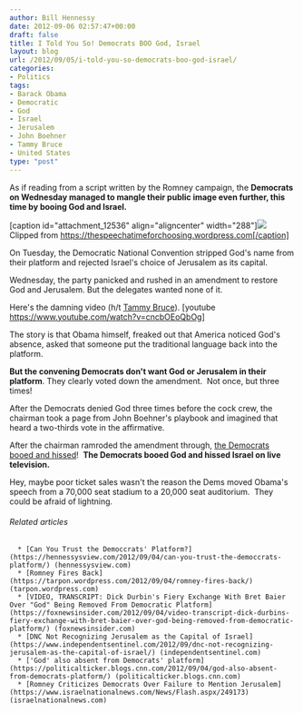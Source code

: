 ```yaml
---
author: Bill Hennessy
date: 2012-09-06 02:57:47+00:00
draft: false
title: I Told You So! Democrats BOO God, Israel
layout: blog
url: /2012/09/05/i-told-you-so-democrats-boo-god-israel/
categories:
- Politics
tags:
- Barack Obama
- Democratic
- God
- Israel
- Jerusalem
- John Boehner
- Tammy Bruce
- United States
type: "post"
---
```


As if reading from a script written by the Romney campaign, the **Democrats on Wednesday managed to mangle their public image even further, this time by booing God and Israel.**

[caption id="attachment_12536" align="aligncenter" width="288"][![](https://ludicrite.files.wordpress.com/2012/09/reagan-nation-under-god-or-gone-under.jpg)
](https://ludicrite.files.wordpress.com/2012/09/reagan-nation-under-god-or-gone-under.jpg) Clipped from https://thespeechatimeforchoosing.wordpress.com[/caption]

On Tuesday, the Democratic National Convention stripped God's name from their platform and rejected Israel's choice of Jerusalem as its capital.

Wednesday, the party panicked and rushed in an amendment to restore God and Jerusalem. But the delegates wanted none of it.

Here's the damning video (h/t [Tammy Bruce](https://tammybruce.com/2012/09/watch-democrats-boo-as-god-jerusalem-are-put-back-in-party-platform.html)).
[youtube https://www.youtube.com/watch?v=cncbOEoQbOg]

The story is that Obama himself, freaked out that America noticed God's absence, asked that someone put the traditional language back into the platform.

**But the convening Democrats don't want God or Jerusalem in their platform**. They clearly voted down the amendment.  Not once, but three times!

After the Democrats denied God three times before the cock crew, the chairman took a page from John Boehner's playbook and imagined that heard a two-thirds vote in the affirmative.

After the chairman ramroded the amendment through, [the Democrats booed and hissed](https://thespeechatimeforchoosing.wordpress.com/2012/09/05/unreal-democrats-boo-inclusion-of-god-jerusalem-in-dnc-platform/)!  **The Democrats booed God and hissed Israel on live television.**

Hey, maybe poor ticket sales wasn't the reason the Dems moved Obama's speech from a 70,000 seat stadium to a 20,000 seat auditorium.  They could be afraid of lightning.


###### Related articles





	  * [Can You Trust the Democcrats' Platform?](https://hennessysview.com/2012/09/04/can-you-trust-the-democcrats-platform/) (hennessysview.com)
	  * [Romney Fires Back](https://tarpon.wordpress.com/2012/09/04/romney-fires-back/) (tarpon.wordpress.com)
	  * [VIDEO, TRANSCRIPT: Dick Durbin's Fiery Exchange With Bret Baier Over "God" Being Removed From Democratic Platform](https://foxnewsinsider.com/2012/09/04/video-transcript-dick-durbins-fiery-exchange-with-bret-baier-over-god-being-removed-from-democratic-platform/) (foxnewsinsider.com)
	  * [DNC Not Recognizing Jerusalem as the Capital of Israel](https://www.independentsentinel.com/2012/09/dnc-not-recognizing-jerusalem-as-the-capital-of-israel/) (independentsentinel.com)
	  * ['God' also absent from Democrats' platform](https://politicalticker.blogs.cnn.com/2012/09/04/god-also-absent-from-democrats-platform/) (politicalticker.blogs.cnn.com)
	  * [Romney Criticizes Democrats Over Failure to Mention Jerusalem](https://www.israelnationalnews.com/News/Flash.aspx/249173) (israelnationalnews.com)

